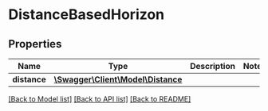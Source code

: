 # DistanceBasedHorizon

## Properties
Name | Type | Description | Notes
------------ | ------------- | ------------- | -------------
**distance** | [**\Swagger\Client\Model\Distance**](Distance.md) |  | 

[[Back to Model list]](../../README.md#documentation-for-models) [[Back to API list]](../../README.md#documentation-for-api-endpoints) [[Back to README]](../../README.md)

